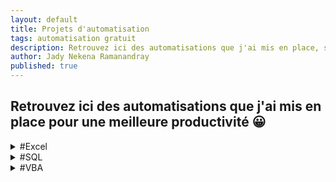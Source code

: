 ```yaml
---
layout: default
title: Projets d'automatisation
tags: automatisation gratuit
description: Retrouvez ici des automatisations que j'ai mis en place, soit pour ma propre productivité, soit pour le compte d'un proche ou d'un client.
author: Jady Nekena Ramanandray
published: true
---
```



<h2 class="align-center">Retrouvez ici des automatisations que j'ai mis en place pour une meilleure productivité 😀</h2>


<div class="listing">
	<details><summary>#Excel</summary>
	<a href="garder-les-colonnes-communes-de-plusieurs-fichiers-excel">Garder les colonnes communes de plusieurs fichiers Excel</a>
	</details>
	<details><summary>#SQL</summary>
	<a href="renvoyer-la-date-et-l-heure-locale-via-postgresql">Renvoyer la date et l'heure locale via postgreSQL</a>
	</details>
	<details><summary>#VBA</summary>
	<a href="optimisez-vos-executions-vba-avec-ces-quatre-astuces">Optimisez vos exécutions VBA avec ces 4 astuces</a>
	</details>
</div>